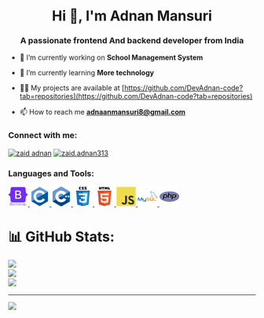 <h1 align="center">Hi 👋, I'm Adnan Mansuri</h1>
<h3 align="center">A passionate frontend And backend developer from India</h3>

- 🔭 I’m currently working on **School Management System**

- 🌱 I’m currently learning **More technology**

- 👨‍💻 My projects are available at [https://github.com/DevAdnan-code?tab=repositories](https://github.com/DevAdnan-code?tab=repositories)

- 📫 How to reach me **adnaanmansuri8@gmail.com**

<h3 align="left">Connect with me:</h3>
<p align="left">
<a href="https://twitter.com/zaid adnan" target="blank"><img align="center" src="https://raw.githubusercontent.com/rahuldkjain/github-profile-readme-generator/master/src/images/icons/Social/twitter.svg" alt="zaid adnan" height="30" width="40" /></a>
<a href="https://instagram.com/zaid.adnan313" target="blank"><img align="center" src="https://raw.githubusercontent.com/rahuldkjain/github-profile-readme-generator/master/src/images/icons/Social/instagram.svg" alt="zaid.adnan313" height="30" width="40" /></a>
</p>

<h3 align="left">Languages and Tools:</h3>
<p align="left"> <a href="https://getbootstrap.com" target="_blank" rel="noreferrer"> <img src="https://raw.githubusercontent.com/devicons/devicon/master/icons/bootstrap/bootstrap-plain-wordmark.svg" alt="bootstrap" width="40" height="40"/> </a> <a href="https://www.cprogramming.com/" target="_blank" rel="noreferrer"> <img src="https://raw.githubusercontent.com/devicons/devicon/master/icons/c/c-original.svg" alt="c" width="40" height="40"/> </a> <a href="https://www.w3schools.com/cpp/" target="_blank" rel="noreferrer"> <img src="https://raw.githubusercontent.com/devicons/devicon/master/icons/cplusplus/cplusplus-original.svg" alt="cplusplus" width="40" height="40"/> </a> <a href="https://www.w3schools.com/css/" target="_blank" rel="noreferrer"> <img src="https://raw.githubusercontent.com/devicons/devicon/master/icons/css3/css3-original-wordmark.svg" alt="css3" width="40" height="40"/> </a> <a href="https://www.w3.org/html/" target="_blank" rel="noreferrer"> <img src="https://raw.githubusercontent.com/devicons/devicon/master/icons/html5/html5-original-wordmark.svg" alt="html5" width="40" height="40"/> </a> <a href="https://developer.mozilla.org/en-US/docs/Web/JavaScript" target="_blank" rel="noreferrer"> <img src="https://raw.githubusercontent.com/devicons/devicon/master/icons/javascript/javascript-original.svg" alt="javascript" width="40" height="40"/> </a> <a href="https://www.mysql.com/" target="_blank" rel="noreferrer"> <img src="https://raw.githubusercontent.com/devicons/devicon/master/icons/mysql/mysql-original-wordmark.svg" alt="mysql" width="40" height="40"/> </a> <a href="https://www.php.net" target="_blank" rel="noreferrer"> <img src="https://raw.githubusercontent.com/devicons/devicon/master/icons/php/php-original.svg" alt="php" width="40" height="40"/> </a> </p>




# 📊 GitHub Stats:
![](https://github-readme-stats.vercel.app/api?username=DevAdnan-code&theme=dark&hide_border=true&include_all_commits=false&count_private=true)<br/>
![](https://github-readme-streak-stats.herokuapp.com/?user=DevAdnan-code&theme=dark&hide_border=true)<br/>
![](https://github-readme-stats.vercel.app/api/top-langs/?username=DevAdnan-code&theme=dark&hide_border=true&include_all_commits=false&count_private=true&layout=compact)





---
[![](https://visitcount.itsvg.in/api?id=DevAdnan-code&icon=5&color=5)](https://visitcount.itsvg.in)

